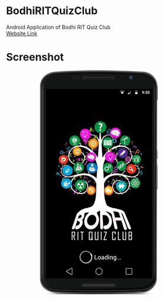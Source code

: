 # BodhiRITQuizClub
Android Application of Bodhi RIT Quiz Club<br/>
<a href="http://ritquizclub.netne.net/">Website Link</a><br/>
# Screenshot
<p align="center">
  <img src="screenshot.png"/>
</p>
